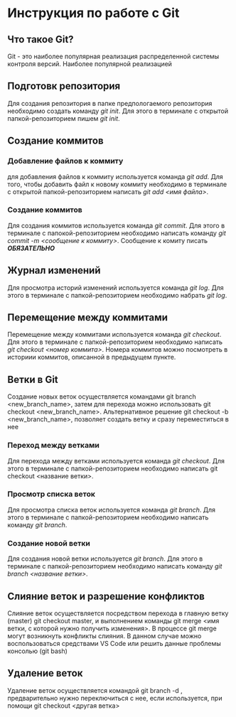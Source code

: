 # Инструкция по работе с Git

## Что такое Git?
Git - это наиболее популярная реализация распределенной системы контроля версий. Наиболее популярной реализацией 
## Подготовк репозитория
Для создания репозитория в папке предпологаемого репозитория необходимо cоздать команду *git init*. Для этого в терминале с открытой папкой-репозиторием пишем *git init*.

## Создание коммитов

### Добавление файлов к коммиту
для добавления файлов к коммиту используется команда *git add*. Для того, чтобы добавить файл к новому коммиту необходимо в терминале с открытой папкой-репозиторием написать *git add <имя файла>*. 

### Создание коммитов
Для создания коммитов используется команда *git commit*. Для этого в терминале с папокой-репозиторием необходимо написать команду *git commit -m <сообщение к коммиту>*. Сообщение к комиту писать ***ОБЯЗАТЕЛЬНО***

## Журнал изменений
Для просмотра историй изменений используется команда *git log*. Для этого в терминале с папкой-репозиторием необходимо набрать *git log*.

## Перемещение между коммитами
Перемещение между коммитами используется команда *git checkout*. Для этого в терминале с папкой-репозиторием необходимо написать *git checkout <номер коммита>*. Номера коммитов можно посмотреть в историии коммитов, описанной в предыдущем пункте.

## Ветки в Git
Создание новых веток осуществляется командами git branch <new_branch_name>, затем для перехода можно использовать git checkout <new_branch_name>.
Альтернативное решение git checkout -b <new_branch_name>, позволяет создать ветку и сразу переместиться в нее

### Переход между ветками
Для перехода между ветками используется команда *git checkout*. Для этого в терминале с папкой-репозиторием необходимо написать git checkout <название ветки>.

### Просмотр списка веток
Для просмотра списка веток используется команда *git branch*. Для этого в терминале с папкой-репозиторием необходимо написать команду *git branch*.  

### Создание новой ветки
Для создания новой ветки используется *git branch*. Для этого в терминале с папкой-репозиторием необходимо написать команду *git branch <название ветки>*.  

## Слияние веток и разрешение конфликтов
Слияние веток осуществляется посредством перехода в главную ветку (master) git checkout master, и выполнением команды git merge <имя ветки, с которой нужно получить изменения>. В процессе git merge могут возникнуть конфликты слияния. В данном случае можно воспользоваться средствами VS Code или решить данные проблемы консолью (git bash)
## Удаление веток
Удаление веток осуществляется командой git branch -d <branch name>, предварительно нужно переключиться с нее, если используется, при помощи git checkout <другая ветка>